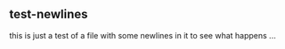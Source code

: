 test-newlines
--------

this is just a test of a file
with some newlines in itto see what happens
...
